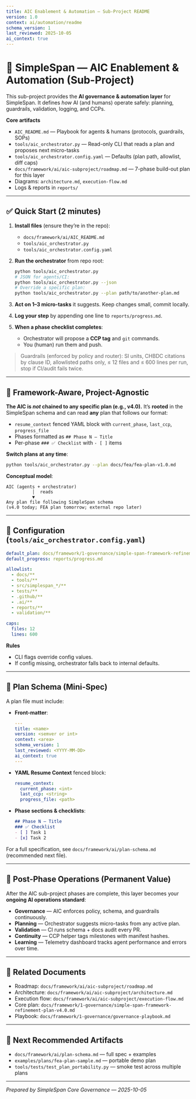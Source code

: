 ```yaml
---
title: AIC Enablement & Automation — Sub-Project README
version: 1.0
context: ai/automation/readme
schema_version: 1
last_reviewed: 2025-10-05
ai_context: true
---
```


# 🧭 SimpleSpan — AIC Enablement & Automation (Sub-Project)

This sub-project provides the **AI governance & automation layer** for SimpleSpan.
It defines *how* AI (and humans) operate safely: planning, guardrails, validation, logging, and CCPs.

**Core artifacts**
- `AIC_README.md` — Playbook for agents & humans (protocols, guardrails, SOPs)
- `tools/aic_orchestrator.py` — Read-only CLI that reads a plan and proposes next micro-tasks
- `tools/aic_orchestrator.config.yaml` — Defaults (plan path, allowlist, diff caps)
- `docs/framework/ai/aic-subproject/roadmap.md` — 7-phase build-out plan for this layer
- Diagrams: `architecture.md`, `execution-flow.md`
- Logs & reports in `reports/`

---

## ✅ Quick Start (2 minutes)

1. **Install files** (ensure they’re in the repo):
   - `docs/framework/ai/AIC_README.md`
   - `tools/aic_orchestrator.py`
   - `tools/aic_orchestrator.config.yaml`

2. **Run the orchestrator** from repo root:
   ```bash
   python tools/aic_orchestrator.py
   # JSON for agents/CI:
   python tools/aic_orchestrator.py --json
   # Override a specific plan:
   python tools/aic_orchestrator.py --plan path/to/another-plan.md
   ```

3. **Act on 1–3 micro-tasks** it suggests. Keep changes small, commit locally.

4. **Log your step** by appending one line to `reports/progress.md`.

5. **When a phase checklist completes**:
   - Orchestrator will propose a **CCP tag** and `git` commands.
   - You (human) run them and push.

> Guardrails (enforced by policy and router): SI units, CHBDC citations by clause ID, allowlisted paths only, ≤ 12 files and ≤ 600 lines per run, stop if CI/audit fails twice.

---

## 🌳 Framework-Aware, Project-Agnostic

**The AIC is *not* chained to any specific plan (e.g., v4.0).** It’s **rooted** in the SimpleSpan schema and can read **any** plan that follows our format:

- `resume_context` fenced YAML block with `current_phase`, `last_ccp`, `progress_file`
- Phases formatted as `## Phase N — Title`
- Per-phase `### ✅ Checklist` with `- [ ]` items

**Switch plans at any time**:
```bash
python tools/aic_orchestrator.py --plan docs/fea/fea-plan-v1.0.md
```

**Conceptual model**:
```
AIC (agents + orchestrator)
          │  reads
          ▼
Any plan file following SimpleSpan schema
(v4.0 today; FEA plan tomorrow; external repo later)
```

---

## 🧩 Configuration (`tools/aic_orchestrator.config.yaml`)

```yaml
default_plan: docs/framework/1-governance/simple-span-framework-refinement-plan-v4.0.md
default_progress: reports/progress.md

allowlist:
  - docs/**
  - tools/**
  - src/simplespan_*/**
  - tests/**
  - .github/**
  - .ai/**
  - reports/**
  - validation/**

caps:
  files: 12
  lines: 600
```

**Rules**
- CLI flags override config values.
- If config missing, orchestrator falls back to internal defaults.

---

## 🧾 Plan Schema (Mini-Spec)

A plan file must include:

- **Front-matter**:
  ```yaml
  ---
  title: <name>
  version: <semver or int>
  context: <area>
  schema_version: 1
  last_reviewed: <YYYY-MM-DD>
  ai_context: true
  ---
  ```

- **YAML Resume Context** fenced block:
  ```yaml
  resume_context:
    current_phase: <int>
    last_ccp: <string>
    progress_file: <path>
  ```

- **Phase sections & checklists**:
  ```markdown
  ## Phase N — Title
  ### ✅ Checklist
  - [ ] Task 1
  - [x] Task 2
  ```

For a full specification, see `docs/framework/ai/plan-schema.md` (recommended next file).

---

## 🔁 Post-Phase Operations (Permanent Value)

After the AIC sub-project phases are complete, this layer becomes your **ongoing AI operations standard**:

- **Governance** — AIC enforces policy, schema, and guardrails continuously.
- **Planning** — Orchestrator suggests micro-tasks from any active plan.
- **Validation** — CI runs schema + docs audit every PR.
- **Continuity** — CCP helper tags milestones with manifest hashes.
- **Learning** — Telemetry dashboard tracks agent performance and errors over time.

---

## 🔗 Related Documents

- Roadmap: `docs/framework/ai/aic-subproject/roadmap.md`
- Architecture: `docs/framework/ai/aic-subproject/architecture.md`
- Execution flow: `docs/framework/ai/aic-subproject/execution-flow.md`
- Core plan: `docs/framework/1-governance/simple-span-framework-refinement-plan-v4.0.md`
- Playbook: `docs/framework/1-governance/governance-playbook.md`

---

## 🧪 Next Recommended Artifacts

- `docs/framework/ai/plan-schema.md` — full spec + examples
- `examples/plans/fea-plan-sample.md` — portable demo plan
- `tools/tests/test_plan_portability.py` — smoke test across multiple plans

---

*Prepared by SimpleSpan Core Governance — 2025-10-05*
